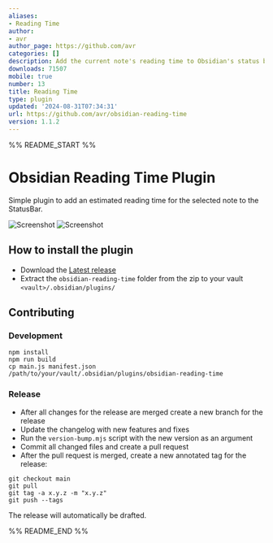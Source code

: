 ```yaml
---
aliases:
- Reading Time
author:
- avr
author_page: https://github.com/avr
categories: []
description: Add the current note's reading time to Obsidian's status bar.
downloads: 71507
mobile: true
number: 13
title: Reading Time
type: plugin
updated: '2024-08-31T07:34:31'
url: https://github.com/avr/obsidian-reading-time
version: 1.1.2
---
```


%% README_START %%

# Obsidian Reading Time Plugin

Simple plugin to add an estimated reading time for the selected note to the StatusBar.

![Screenshot](https://raw.githubusercontent.com/avr/obsidian-reading-time/main/images/example.png)
![Screenshot](https://raw.githubusercontent.com/avr/obsidian-reading-time/main/images/settings.png)

## How to install the plugin

- Download the [Latest release](https://github.com/avr/obsidian-reading-time/releases/latest)
- Extract the `obsidian-reading-time` folder from the zip to your vault `<vault>/.obsidian/plugins/`

## Contributing

### Development

```
npm install
npm run build
cp main.js manifest.json /path/to/your/vault/.obsidian/plugins/obsidian-reading-time
```

### Release

- After all changes for the release are merged create a new branch for the release
- Update the changelog with new features and fixes
- Run the `version-bump.mjs` script with the new version as an argument
- Commit all changed files and create a pull request
- After the pull request is merged, create a new annotated tag for the release:

```
git checkout main
git pull
git tag -a x.y.z -m "x.y.z"
git push --tags
```

The release will automatically be drafted.

%% README_END %%